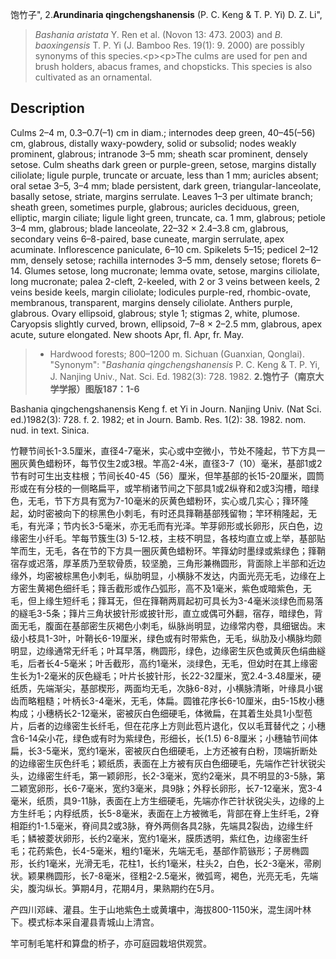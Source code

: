 饱竹子",
2.**Arundinaria qingchengshanensis** (P. C. Keng & T. P. Yi) D. Z. Li",

> *Bashania aristata* Y. Ren et al. (Novon 13: 473. 2003) and *B. baoxingensis* T. P. Yi (J. Bamboo Res. 19(1): 9. 2000) are possibly synonyms of this species.&lt;p&gt;&lt;p&gt;The culms are used for pen and brush holders, abacus frames, and chopsticks. This species is also cultivated as an ornamental.

## Description
Culms 2–4 m, 0.3–0.7(–1) cm in diam.; internodes deep green, 40–45(–56) cm, glabrous, distally waxy-powdery, solid or subsolid; nodes weakly prominent, glabrous; intranode 3–5 mm; sheath scar prominent, densely setose. Culm sheaths dark green or purple-green, setose, margins distally ciliolate; ligule purple, truncate or arcuate, less than 1 mm; auricles absent; oral setae 3–5, 3–4 mm; blade persistent, dark green, triangular-lanceolate, basally setose, striate, margins serrulate. Leaves 1–3 per ultimate branch; sheath green, sometimes purple, glabrous; auricles deciduous, green, elliptic, margin ciliate; ligule light green, truncate, ca. 1 mm, glabrous; petiole 3–4 mm, glabrous; blade lanceolate, 22–32 × 2.4–3.8 cm, glabrous, secondary veins 6–8-paired, base cuneate, margin serrulate, apex acuminate. Inflorescence paniculate, 6–10 cm. Spikelets 5–15; pedicel 2–12 mm, densely setose; rachilla internodes 3–5 mm, densely setose; florets 6–14. Glumes setose, long mucronate; lemma ovate, setose, margins ciliolate, long mucronate; palea 2-cleft, 2-keeled, with 2 or 3 veins between keels, 2 veins beside keels, margin ciliolate; lodicules purple-red, rhombic-ovate, membranous, transparent, margins densely ciliolate. Anthers purple, glabrous. Ovary ellipsoid, glabrous; style 1; stigmas 2, white, plumose. Caryopsis slightly curved, brown, ellipsoid, 7–8 × 2–2.5 mm, glabrous, apex acute, suture elongated. New shoots Apr, fl. Apr, fr. May.

> * Hardwood forests; 800–1200 m. Sichuan (Guanxian, Qonglai).
  "Synonym": "*Bashania qingchengshanensis* P. C. Keng &amp; T. P. Yi, J. Nanjing Univ., Nat. Sci. Ed. 1982(3): 728. 1982.
**2.饱竹子（南京大学学报）图版187：1-6**

Bashania qingchengshanensis Keng f. et Yi in Journ. Nanjing Univ. (Nat Sci. ed.)1982(3): 728. f. 2. 1982; et in Journ. Bamb. Res. 1(2): 38. 1982. nom. nud. in text. Sinica.

竹鞭节间长1-3.5厘米，直径4-7毫米，实心或中空微小，节处不隆起，节下方具一圈灰黄色蜡粉环，每节仅生2或3根。竿高2-4米，直径3-7（10）毫米，基部1或2节有时可生出支柱根；节间长40-45（56）厘米，但竿基部的长15-20厘米，圆筒形或在有分枝的一侧略扁平，或竿梢诸节间之下部具1或2纵脊和2或3沟槽，暗绿色，无毛，节下方具有宽为7-10毫米的灰黄色蜡粉环，实心或几实心；箨环隆起，幼时密被向下的棕黑色小刺毛，有时还具箨鞘基部残留物；竿环稍隆起，无毛，有光泽；节内长3-5毫米，亦无毛而有光泽。竿芽卵形或长卵形，灰白色，边缘密生小纤毛。竿每节簇生(3) 5-12.枝，主枝不明显，各枝均直立或上举，基部贴竿而生，无毛，各在节的下方具一圈灰黄色蜡粉环。竿箨幼时墨绿或紫绿色；箨鞘宿存或迟落，厚革质乃至软骨质，较坚脆，三角形兼椭圆形，背面除上半部和近边缘外，均密被棕黑色小刺毛，纵肋明显，小横脉不发达，内面光亮无毛，边缘在上方密生黄褐色细纤毛；箨舌截形或作凸弧形，高不及1毫米，紫色或暗紫色，无毛，但上缘生短纤毛；箨耳无，但在箨鞘两肩起初可具长为3-4毫米淡绿色而易落的繸毛3-5条；箨片三角状披针形或披针形，直立或偶可外翻，宿存，暗绿色，背面无毛，腹面在基部密生灰褐色小刺毛，纵脉尚明显，边缘常内卷，具细锯齿。末级小枝具1-3叶，叶鞘长6-19厘米，绿色或有时带紫色，无毛，纵肋及小横脉均颇明显，边缘通常无纤毛；叶耳早落，椭圆形，绿色，边缘密生灰色或黄灰色绢曲繸毛，后者长4-5毫米；叶舌截形，高约1毫米，淡绿色，无毛，但幼时在其上缘密生长为1-2毫米的灰色繸毛；叶片长披针形，长22-32厘米，宽2.4-3.48厘米，硬纸质，先端渐尖，基部楔形，两面均无毛，次脉6-8对，小横脉清晰，叶缘具小锯齿而略粗糙；叶柄长3-4毫米，无毛，体扁。圆锥花序长6-10厘米，由5-15枚小穗构成；小穗柄长2-12毫米，密被灰白色细硬毛，体微扁，在其着生处具1小型苞片，后者的边缘密生长纤毛，但在花序上方则此苞片退化，仅以毛茸替代之；小穗含6-14朵小花，绿色或有时为紫绿色，形细长，长(1.5) 6-8厘米；小穗轴节间体扁，长3-5毫米，宽约1毫米，密被灰白色细硬毛，上方还被有白粉，顶端折断处的边缘密生灰色纤毛；颖纸质，表面在上方被有灰白色细硬毛，先端作芒针状锐尖头，边缘密生纤毛，第一颖卵形，长2-3毫米，宽约2毫米，具不明显的3-5脉，第二颖宽卵形，长6-7毫米，宽约3毫米，具9脉；外稃长卵形，长7-12毫米，宽3-4毫米，纸质，具9-11脉，表面在上方生细硬毛，先端亦作芒针状锐尖头，边缘的上方生纤毛；内稃纸质，长5-8毫米，表面在上方被微毛，背部在脊上生纤毛，2脊相距约1-1.5毫米，脊间具2或3脉，脊外两侧各具2脉，先端具2裂齿，边缘生纤毛；鳞被菱状卵形，长约2毫米，宽约1毫米，膜质透明，紫红色，边缘密生纤毛；花药紫色，长4-5毫米，粗约1毫米，先端无毛，基部作箭镞形；子房椭圆形，长约1毫米，光滑无毛，花柱1，长约1毫米，柱头2，白色，长2-3毫米，帚刷状。颖果椭圆形，长7-8毫米，径粗2-2.5毫米，微弧弯，褐色，光亮无毛，先端尖，腹沟纵长。笋期4月，花期4月，果熟期约在5月。

产四川邓崃、灌县。生于山地紫色土或黄壤中，海拔800-1150米，混生阔叶林下。模式标本采自灌县青城山上清宫。

竿可制毛笔杆和算盘的桥子，亦可庭园栽培供观赏。
